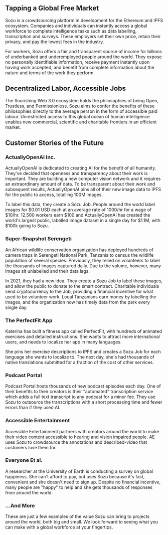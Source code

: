## Tapping a Global Free Market

Sozu is a crowdsourcing platform in development for the Ethereum and IPFS ecosystem. Companies and individuals can instantly access a global workforce to complete intelligence tasks such as data labelling, transcription and surveys. These employers set their own price, retain their privacy, and pay the lowest fees in the industry.

For workers, Sozu offers a fair and transparent source of income for billions of underbanked and underemployed people around the world. They expose no personally identifiable information, receive payment instantly upon having work accepted, and benefit from complete information about the nature and terms of the work they perform.


## Decentralized Labor, Accessible Jobs

The flourishing Web 3.0 ecosystem holds the philosophies of being Open, Trustless, and Permissionless. Sozu aims to confer the benefits of these philosophies directly to the average person in the form of accessible paid labour. Unrestricted access to this global ocean of human intelligence enables new commercial, scientific and charitable frontiers in an efficient market.


## Customer Stories of the Future

### ActuallyOpenAI Inc.

ActuallyOpenAI is dedicated to creating AI for the benefit of all humanity. They've decided that openness and transparency about their work is important. They are building a new computer vision network and it requires an extraordinary amount of data. To be transparent about their work and subsequent results, ActuallyOpenAI pins all of their new image data to IPFS for the public to access, totalling 100M images.

To label this data, they create a Sozu Job. People around the world label images for $0.01 USD each at an average rate of 1000/hr for a wage of $10/hr. 12,500 workers earn $100 and ActuallyOpenAI has created the world's largest public, labelled image dataset in a single day for $1.1M, with $100k going to Sozu.

### Super-Snapshot Serengeti

An African wildlife conservation organization has deployed hundreds of camera traps in Serengeti National Park, Tanzania to census the wildlife population of several species. Previously, they relied on volunteers to label the thousands of images captured daily. Due to the volume, however, many images sit unlabelled and their data lags.

In 2021, they had a new idea. They create a Sozu Job to label these images, and allow the public to donate to the smart contract. Charitable individuals send cryptocurrency to the Job, providing a financial incentive for what used to be volunteer work. Local Tanzanians earn money by labelling the images, and the organization now has timely data from the park every single day.

### The PerfectFit App

Katerina has built a fitness app called PerfectFit, with hundreds of animated exercises and detailed instructions. She wants to attract more international users, and needs to localize her app in many languages.

She pins her exercise descriptions to IPFS and creates a Sozu Job for each language she wants to localize to. The next day, she's had thousands of native translations submitted for a fraction of the cost of other services. 

### Podcast Portal

Podcast Portal hosts thousands of new podcast episodes each day. One of their benefits to their creators is their "automated" transcription service which adds a full text transcript to any podcast for a minor fee. They use Sozu to outsource the transcriptions with a short processing time and fewer errors than if they used AI.

### Accessible Entertainment

Accessible Entertainment partners with creators around the world to make their video content accessible to hearing and vision impaired people. AE uses Sozu to crowdsource the annotations and described-video that customers love them for.

### Everyone Et al.

A researcher at the University of Earth is conducting a survey on global happiness. She can't afford to pay, but uses Sozu because it's fast, convenient and she doesn't need to sign up. Despite no financial incentive, many people are "happy" to help and she gets thousands of responses from around the world.

### ...And More

These are just a few examples of the value Sozu can bring to projects around the world, both big and small. We look forward to seeing what you can make with a global workforce at your fingertips.
